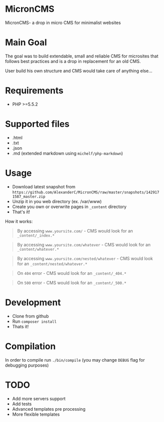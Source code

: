 # MicronCMS
MicronCMS- a drop in micro CMS for minimalist websites

# Main Goal
The goal was to build extendable, small and reliable CMS for microsites
that follows best practices and is a drop in replacement for an old CMS.

User build his own structure and CMS would take care of anything else...

# Requirements
 - PHP >=5.5.2
 
# Supported files
 - .html
 - .txt
 - .json
 - .md (extended markdown using `michelf/php-markdown`)
 
# Usage
 - Download latest snapshot from `https://github.com/AlexanderC/MicronCMS/raw/master/snapshots/1429171587_master.zip`
 - Unzip it in you web directory (ex. /var/www)
 - Create you own or overwrite pages in `_content` directory
 - That's it!
 
How it works: 
 
> By accessing `www.yoursite.com/` - CMS would look for an `_content/_index.*`

> By accessing `www.yoursite.com/whatever` - CMS would look for an `_content/whatever.*`

> By accessing `www.yoursite.com/nested/whatever` - CMS would look for an `_content/nested/whatever.*`

> On `404` error - CMS would look for an `_content/_404.*`

> On `500` error - CMS would look for an `_content/_500.*`
 
# Development
 - Clone from github
 - Run `composer install`
 - Thats it!
 
# Compilation
In order to compile run `./bin/compile` (you may change `DEBUG` flag for debugging purposes)

# TODO
 - Add more servers support
 - Add tests
 - Advanced templates pre processing
 - More flexible templates